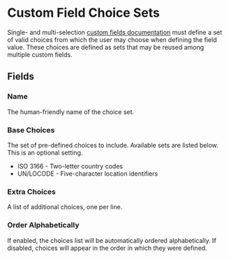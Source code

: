 # Custom Field Choice Sets

Single- and multi-selection [custom fields documentation](../../customization/custom-fields.md) must define a set of valid choices from which the user may choose when defining the field value. These choices are defined as sets that may be reused among multiple custom fields.

## Fields

### Name

The human-friendly name of the choice set.

### Base Choices

The set of pre-defined choices to include. Available sets are listed below. This is an optional setting.

* ISO 3166 - Two-letter country codes
* UN/LOCODE - Five-character location identifiers

### Extra Choices

A list of additional choices, one per line.

### Order Alphabetically

If enabled, the choices list will be automatically ordered alphabetically. If disabled, choices will appear in the order in which they were defined.
